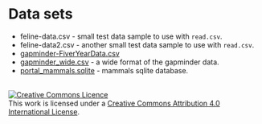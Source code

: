 # Data sets

* feline-data.csv - small test data sample to use with `read.csv`.
* feline-data2.csv - another small test data sample to use with `read.csv`.
* [gapminder-FiverYearData.csv](https://raw.githubusercontent.com/resbaz/r-novice-gapminder-files/master/data/gapminder-FiveYearData.csv) 
* [gapminder_wide.csv](https://raw.githubusercontent.com/swcarpentry/r-novice-gapminder/gh-pages/_episodes_rmd/data/gapminder_wide.csv) - a wide format of the gapminder data.
* [portal_mammals.sqlite](https://ndownloader.figshare.com/files/2292171) - mammals sqlite database.

<br>
<a rel="license" href="http://creativecommons.org/licenses/by/4.0/">
<img alt="Creative Commons Licence" style="border-width:0" src="https://i.creativecommons.org/l/by/4.0/88x31.png" />
</a><br />
This work is licensed under a <a rel="license" href="http://creativecommons.org/licenses/by/4.0/">
Creative Commons Attribution 4.0 International License</a>.
